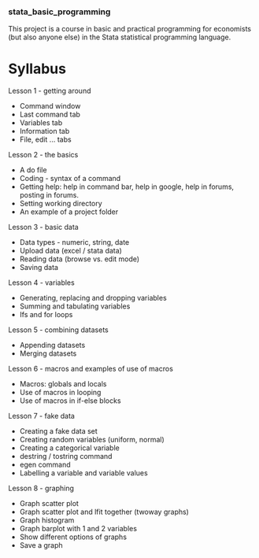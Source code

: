 ### stata_basic_programming
This project is a course in basic and practical programming for economists (but also anyone else) in the Stata statistical programming language.

# Syllabus
Lesson 1 - getting around

- Command window
- Last command tab
- Variables tab
- Information tab
- File, edit ... tabs

Lesson 2 - the basics

- A do file
- Coding - syntax of a command
- Getting help: help in command bar, help in google, help in forums, posting in forums.
- Setting working directory
- An example of a project folder

Lesson 3 - basic data

- Data types - numeric, string, date
- Upload data (excel / stata data)
- Reading data (browse vs. edit mode)
- Saving data

Lesson 4 - variables

- Generating, replacing and dropping variables
- Summing and tabulating variables
- Ifs and for loops

Lesson 5 - combining datasets

- Appending datasets
- Merging datasets

Lesson 6 - macros and examples of use of macros

- Macros: globals and locals
- Use of macros in looping
- Use of macros in if-else blocks

Lesson 7 - fake data

- Creating a fake data set
- Creating random variables (uniform, normal)
- Creating a categorical variable
- destring / tostring command
- egen command
- Labelling a variable and variable values

Lesson 8 - graphing

- Graph scatter plot
- Graph scatter plot and lfit together (twoway graphs)
- Graph histogram
- Graph barplot with 1 and 2 variables
- Show different options of graphs
- Save a graph

